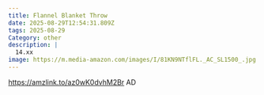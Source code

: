 ```yaml
---
title: Flannel Blanket Throw
date: 2025-08-29T12:54:31.809Z
tags: 2025-08-29
Category: other
description: |
  14.xx
image: https://m.media-amazon.com/images/I/81KN9NTflFL._AC_SL1500_.jpg
---
```

https://amzlink.to/az0wK0dvhM2Br
AD